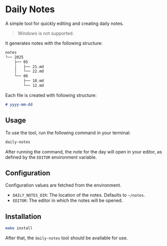# Daily Notes
A simple tool for quickly editing and creating daily notes.

> Windows is not supported.

It generates notes with the following structure:
```sh
notes
└── 2025
    ├── 05
    │   ├── 21.md
    │   └── 22.md
    └── 06
        ├── 10.md
        └── 12.md
```

Each file is created with following structure:
```md
# yyyy-mm-dd


```

## Usage
To use the tool, run the following command in your terminal:
```sh
daily-notes
```

After running the command, the note for the day will open in your editor, as defined by the `EDITOR` environment variable.

## Configuration
Configuration values are fetched from the environment.

- `DAILY_NOTES_DIR`: The location of the notes. Defaults to `~/notes`.
- `EDITOR`: The editor in which the notes will be opened.

## Installation
```sh
make install
```

After that, the `daily-notes` tool should be available for use.
